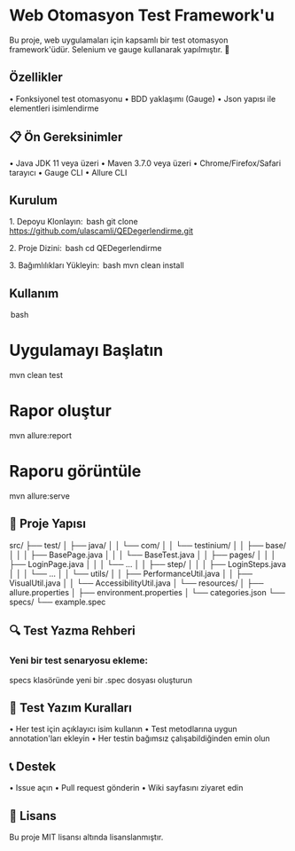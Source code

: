 # Web Otomasyon Test Framework'u

Bu proje, web uygulamaları için kapsamlı bir test otomasyon framework'üdür. Selenium ve gauge kullanarak yapılmıştır. 🚀

## Özellikler

•⁠  ⁠Fonksiyonel test otomasyonu
•⁠  ⁠BDD yaklaşımı (Gauge)
•⁠  ⁠Json yapısı ile elementleri isimlendirme

## 📋 Ön Gereksinimler

•⁠  ⁠Java JDK 11 veya üzeri
•⁠  ⁠Maven 3.7.0 veya üzeri
•⁠  ⁠Chrome/Firefox/Safari tarayıcı
•⁠  ⁠Gauge CLI
•⁠  ⁠Allure CLI

## Kurulum

1.⁠ ⁠Depoyu Klonlayın:
⁠ bash
git clone https://github.com/ulascamli/QEDegerlendirme.git
 ⁠

2.⁠ ⁠Proje Dizini:
⁠ bash
cd QEDegerlendirme
 ⁠

3.⁠ ⁠Bağımlılıkları Yükleyin:
⁠ bash
mvn clean install
 ⁠

## Kullanım

⁠ bash
# Uygulamayı Başlatın
mvn clean test

# Rapor oluştur
mvn allure:report

# Raporu görüntüle
mvn allure:serve
 ⁠

## 📁 Proje Yapısı

src/
├── test/
│   ├── java/
│   │   └── com/
│   │       └── testinium/
│   │           ├── base/
│   │           │   ├── BasePage.java
│   │           │   └── BaseTest.java
│   │           ├── pages/
│   │           │   ├── LoginPage.java
│   │           │   └── ...
│   │           ├── step/
│   │           │   ├── LoginSteps.java
│   │           │   └── ...
│   │           └── utils/
│   │               ├── PerformanceUtil.java
│   │               ├── VisualUtil.java
│   │               └── AccessibilityUtil.java
│   └── resources/
│       ├── allure.properties
│       ├── environment.properties
│       └── categories.json
└── specs/
    └── example.spec
    

## 🔍 Test Yazma Rehberi

### Yeni bir test senaryosu ekleme:
specs klasöründe yeni bir .spec dosyası oluşturun

## 📝 Test Yazım Kuralları

•⁠  ⁠Her test için açıklayıcı isim kullanın
•⁠  ⁠Test metodlarına uygun annotation'ları ekleyin
•⁠  ⁠Her testin bağımsız çalışabildiğinden emin olun

## 📞 Destek

•⁠  ⁠Issue açın
•⁠  ⁠Pull request gönderin
•⁠  ⁠Wiki sayfasını ziyaret edin

## 📜 Lisans

Bu proje MIT lisansı altında lisanslanmıştır.
